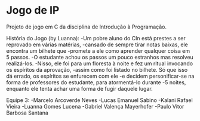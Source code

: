 # Jogo de IP
Projeto de jogo em C da disciplina de Introdução à Programação.

História do Jogo (by Luanna):
-Um pobre aluno do CIn está prestes a ser reprovado em várias matérias,
-cansado de sempre tirar notas baixas, ele encontra um bilhete que 
-promete a ele como aprender qualquer coisa em 5 passos.
-O estudante achou os passos um pouco estranhos mas resolveu realizá-los.
-Nisso, ele foi para um floresta à noite e fez um ritual invocando os espíritos da aprovação,
-assim como foi listado no bilhete. Só que isso dá errado, os espíritos se enfurecem com ele
-e decidem personificar-se na forma de professores do estudante, para atormentá-lo durante
-5 noites, enquanto ele tenta achar uma forma de fugir daquele lugar.

Equipe 3:
-Marcelo Arcoverde Neves
-Lucas Emanuel Sabino
-Kalani Rafael Vieira
-Luanna Gomes Lucena
-Gabriel Valença Mayerhofer
-Paulo Vitor Barbosa Santana
